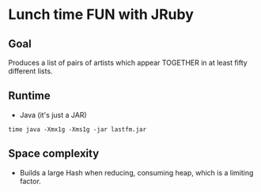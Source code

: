 # Lunch time FUN with JRuby

## Goal
Produces a list of pairs of artists which appear TOGETHER in at least
fifty different lists.

## Runtime
- Java (it's just a JAR)

`time java -Xmx1g -Xms1g -jar lastfm.jar`

## Space complexity
- Builds a large Hash when reducing, consuming heap, which is a
limiting factor.

